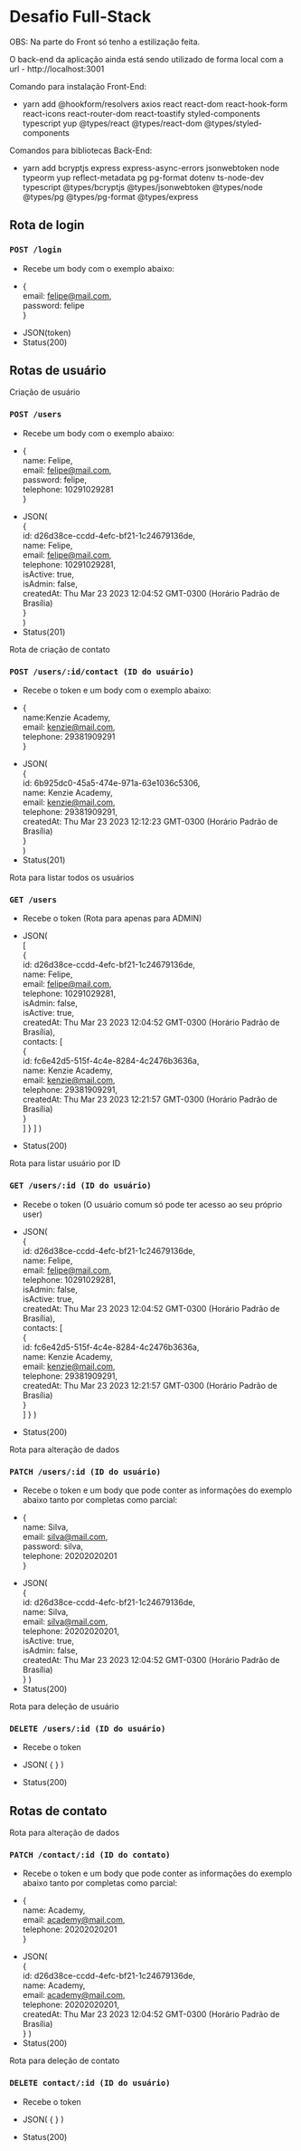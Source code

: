 # Desafio Full-Stack

OBS: Na parte do Front só tenho a estilização feita.

O back-end da aplicação ainda está sendo utilizado de forma local com a url - http://localhost:3001


Comando para instalação Front-End:

- yarn add @hookform/resolvers axios react react-dom react-hook-form react-icons react-router-dom react-toastify styled-components typescript yup @types/react @types/react-dom @types/styled-components

Comandos para bibliotecas Back-End:

- yarn add bcryptjs express express-async-errors jsonwebtoken node typeorm yup reflect-metadata pg pg-format dotenv ts-node-dev typescript 
@types/bcryptjs @types/jsonwebtoken @types/node @types/pg @types/pg-format @types/express


## Rota de login

### `POST /login`

- Recebe um body com o exemplo abaixo:
* {    
    email: felipe@mail.com,   
    password: felipe  
    }

- JSON(token)
- Status(200)


## Rotas de usuário
Criação de usuário

### `POST /users`

- Recebe um body com o exemplo abaixo:
* {     
    name: Felipe,   
    email: felipe@mail.com,   
  password: felipe,   
  telephone: 10291029281    
}

- JSON(   
    {   
        id: d26d38ce-ccdd-4efc-bf21-1c24679136de,   
        name: Felipe,   
        email: felipe@mail.com,   
        telephone: 10291029281,   
        isActive: true,   
        isAdmin: false,   
        createdAt: Thu Mar 23 2023 12:04:52 GMT-0300 (Horário Padrão de Brasília)   
}   
)
- Status(201)  
         
Rota de criação de contato
### `POST /users/:id/contact (ID do usuário)`

- Recebe o token e um body com o exemplo abaixo:
* {   
  name:Kenzie Academy,   
  email: kenzie@mail.com,   
  telephone: 29381909291   
}

- JSON(   
    {     
  id: 6b925dc0-45a5-474e-971a-63e1036c5306,   
  name: Kenzie Academy,   
  email: kenzie@mail.com,   
  telephone: 29381909291,   
  createdAt: Thu Mar 23 2023 12:12:23 GMT-0300 (Horário Padrão de Brasília)   
}   
)
- Status(201)  


Rota para listar todos os usuários

### `GET /users`

- Recebe o token (Rota para apenas para ADMIN)

- JSON(   
    [   
       {   
         id: d26d38ce-ccdd-4efc-bf21-1c24679136de,   
         name: Felipe,   
         email: felipe@mail.com,   
         telephone: 10291029281,   
         isAdmin: false,   
         isActive: true,   
         createdAt: Thu Mar 23 2023 12:04:52 GMT-0300 (Horário Padrão de Brasília),   
         contacts: [   
          {   
            id: fc6e42d5-515f-4c4e-8284-4c2476b3636a,   
	        name: Kenzie Academy,   
            email: kenzie@mail.com,   
            telephone: 29381909291,   
            createdAt: Thu Mar 23 2023 12:21:57 GMT-0300 (Horário Padrão de Brasília)    
          }   
        ]
    }
]
)
- Status(200)  


Rota para listar usuário por ID

### `GET /users/:id (ID do usuário)`

- Recebe o token (O usuário comum só pode ter acesso ao seu próprio user)

- JSON(   
       {   
         id: d26d38ce-ccdd-4efc-bf21-1c24679136de,   
         name: Felipe,   
         email: felipe@mail.com,   
         telephone: 10291029281,   
         isAdmin: false,   
         isActive: true,   
         createdAt: Thu Mar 23 2023 12:04:52 GMT-0300 (Horário Padrão de Brasília),   
         contacts: [   
          {   
            id: fc6e42d5-515f-4c4e-8284-4c2476b3636a,   
	        name: Kenzie Academy,   
            email: kenzie@mail.com,   
            telephone: 29381909291,   
            createdAt: Thu Mar 23 2023 12:21:57 GMT-0300 (Horário Padrão de Brasília)    
          }   
        ]
    }
)
- Status(200)  

Rota para alteração de dados

### `PATCH /users/:id (ID do usuário)`

- Recebe o token e um body que pode conter as informações do exemplo abaixo
tanto por completas como parcial:

* {   
  name: Silva,   
  email: silva@mail.com,   
  password: silva,   
  telephone: 20202020201   
}

- JSON(   
       {   
  id: d26d38ce-ccdd-4efc-bf21-1c24679136de,   
  name: Silva,   
  email: silva@mail.com,   
  telephone: 20202020201,   
  isActive: true,   
  isAdmin: false,   
  createdAt: Thu Mar 23 2023 12:04:52 GMT-0300 (Horário Padrão de Brasília)   
} 
)
- Status(200)  


Rota para deleção de usuário

### `DELETE /users/:id (ID do usuário)`

- Recebe o token

- JSON( { } )
- Status(200)  



## Rotas de contato

Rota para alteração de dados

### `PATCH /contact/:id (ID do contato)`

- Recebe o token e um body que pode conter as informações do exemplo abaixo
tanto por completas como parcial:

* {   
  name: Academy,   
  email: academy@mail.com,     
  telephone: 20202020201   
}

- JSON(   
       {   
  id: d26d38ce-ccdd-4efc-bf21-1c24679136de,   
  name: Academy,   
  email: academy@mail.com,   
  telephone: 20202020201,   
  createdAt: Thu Mar 23 2023 12:04:52 GMT-0300 (Horário Padrão de Brasília)   
} 
)
- Status(200)  


Rota para deleção de contato 

### `DELETE contact/:id (ID do usuário)`

- Recebe o token

- JSON( { } )
- Status(200)